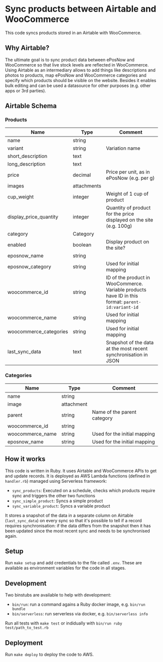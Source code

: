 # Sync products between Airtable and WooCommerce

This code syncs products stored in an Airtable with WooCommerce.

## Why Airtable?

The ultimate goal is to sync product data between ePosNow and WooCommerce so
that live stock levels are reflected in WooCommerce. Using Airtable as an
intermediary allows to add things like descriptions and photos to products, map
ePosNow and WooCommerce categories and specify which products should be visible
on the website. Besides it enables bulk editing and can be used a datasource
for other purposes (e.g. other apps or 3rd parties).

## Airtable Schema

### Products

Name | Type | Comment
-----|------|--------
name | string | 
variant | string | Variation name
short_description | text |
long_description | text |
price | decimal | Price per unit, as in ePosNow (e.g. per g)
images | attachments |
cup_weight | integer | Weight of 1 cup of product
display_price_quantity | integer | Quantity of product for the price displayed on the site (e.g. 100g)
category | Category |
enabled | boolean | Display product on the site?
eposnow_name | string |
eposnow_category | string | Used for initial mapping
woocommerce_id | string | ID of the product in WooCommerce. Variable products have ID in this format: `parent-id:variant-id`
woocommerce_name | string | Used for initial mapping
woocommerce_categories | string | Used for initial mapping
last_sync_data | text | Snapshot of the data at the most recent synchronisation in JSON

### Categories

Name | Type | Comment
-----|------|--------
name | string |
image | attachment |
parent | string | Name of the parent category
woocommerce_id | string |
woocommerce_name | string | Used for the initial mapping
eposnow_name | string | Used for the initial mapping

## How it works

This code is written in Ruby. It uses Airtable and WooCommerce APIs to get and
update records. It is deployed as AWS Lambda functions (defined in
`handler.rb`) managed using Serverless framework:

* `sync_products`: Executed on a schedule, checks which products require sync and triggers the other two functions
* `sync_simple_product`: Syncs a simple product
* `sync_variable_product`: Syncs a variable product

It stores a snapshot of the data in a separate column on Airtable
(`last_sync_data`) on every sync so that it's possible to tell if a record
requires synchronisation: if the data differs from the snapshot then it has
been updated since the most recent sync and needs to be synchronised again.

## Setup

Run `make setup` and add credentials to the file called `.env`. These are
available as environment variables for the code in all stages.

## Development

Two binstubs are available to help with development:

* `bin/run`: run a command agains a Ruby docker image, e.g. `bin/run bundle`
* `bin/serverless`: run serverless via docker, e.g. `bin/serverless info`

Run all tests with `make test` or indidually with
`bin/run ruby test/path_to_test.rb`

## Deployment

Run `make deploy` to deploy the code to AWS.
